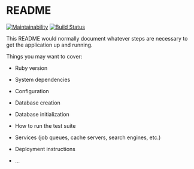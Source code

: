 # README

[![Maintainability](https://api.codeclimate.com/v1/badges/8336e45c89052946b27d/maintainability)](https://codeclimate.com/github/LPA2-Automne2016/projet-back-A2019/maintainability) [![Build Status](https://travis-ci.org/LPA2-Automne2016/projet-back-A2019.svg?branch=master)](https://travis-ci.org/LPA2-Automne2016/projet-back-A2019)

This README would normally document whatever steps are necessary to get the
application up and running.

Things you may want to cover:

* Ruby version

* System dependencies

* Configuration

* Database creation

* Database initialization

* How to run the test suite

* Services (job queues, cache servers, search engines, etc.)

* Deployment instructions

* ...
